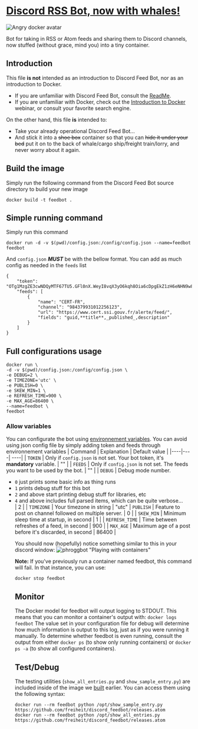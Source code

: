 # [Discord RSS Bot, now with whales!](https://github.com/freiheit/discord_feedbot)

![Angry docker avatar](avatars/docker-avatar.png)

Bot for taking in RSS or Atom feeds and sharing them to Discord channels, now stuffed (without grace, mind you) into a tiny container.

## Introduction

This file **is not** intended as an introduction to Discord Feed Bot, nor as an introduction to Docker.
 * If you are unfamiliar with Discord Feed Bot, consult the [ReadMe](README.md).
 * If you are unfamiliar with Docker, check out the [Introduction to Docker](https://training.docker.com/introduction-to-docker) webinar, or consult your favorite search engine.

On the other hand, this file **is** intended to:
 * Take your already operational Discord Feed Bot...
 * And stick it into a ~~shoe box~~ container so that you can ~~hide it under your bed~~ put it on to the back of whale/cargo ship/freight train/lorry, and never worry about it again.

## Build the image

Simply run the following command from the Discord Feed Bot source directory to build your new image
```
docker build -t feedbot .
```

## Simple running command
Simply run this command
```
docker run -d -v $(pwd)/config.json:/config/config.json --name=feedbot feedbot
```
And `config.json` ***MUST*** be with the bellow format. You can add as much config as needed in the `feeds` list
```
{
    "token": "OTg1MzgZE3cwNDQyMTF67TU5.GFl0nX.WeyI8vqX3yO6kqh8Oia6cDpgEkZ1zH6eNHN9w8",
    "feeds": [
        {
            "name": "CERT-FR",
            "channel": "984379931012256123",
            "url": "https://www.cert.ssi.gouv.fr/alerte/feed/",
            "fields": "guid,**title**,_published_,description"
        }
    ]
}
```
## Full configurations usage
```
docker run \ 
-d -v $(pwd)/config.json:/config/config.json \
-e DEBUG=2 \
-e TIMEZONE='utc' \
-e PUBLISH=0 \
-e SKEW_MIN=1 \
-e REFRESH_TIME=900 \
-e MAX_AGE=86400 \
--name=feedbot \
feedbot
```

### Allow variables
You can configurate the bot using [environnement variables](https://docs.docker.com/engine/reference/run/#env-environment-variables). 
You can avoid using json config file by simply adding token and feeds through environnement variables
| Command | Explanation | Default value |
|----|----| ----|
| `TOKEN` | Only if `config.json` is not set. Your bot token, it's **mandatory** variable. | "" |
| `FEEDS` | Only if `config.json` is not set. The feeds you want to be used by the bot. | "" |
| `DEBUG` | Debug mode number. <ul><li>`0` just prints some basic info as thing runs <li>`1` prints debug stuff for this bot</li><li>`2` and above start printing debug stuff for libraries, etc</li><li>`4` and above includes full parsed items, which can be quite verbose... </li>
| 2 |
| `TIMEZONE` | Your timezone in string  | "utc"
| `PUBLISH` | Feature to post on channel followed on multiple server. | 0 |
| `SKEW_MIN` | Minimum sleep time at startup, in second | 1 |
| `REFRESH_TIME` | Time between refreshes of a feed, in second | 900 |
| `MAX_AGE` | Maximum age of a post before it's discarded, in second | 86400 |

You should now (hopefully) notice something similar to this in your discord window:
![phroggbot "Playing with containers"](https://i.imgur.com/lF7kMW0.png)

**Note:** If you've previously run a container named feedbot, this command will fail. In that instance, you can use:
```
docker stop feedbot
```

## Monitor

The Docker model for feedbot will output logging to STDOUT. This means that you can monitor a container's output with: `docker logs feedbot` The value set in your configuration file for debug will determine how much information is output to this log, just as if you were running it manually.
To determine whether feedbot is even running, consult the output from either `docker ps` (to show only running containers) or `docker ps -a` (to show all configured containers).

## Test/Debug

The testing utilities (`show_all_entries.py` and `show_sample_entry.py`) are included inside of the image we [built](#build) earlier. You can access them using the following syntax:
```
docker run --rm feedbot python /opt/show_sample_entry.py https://github.com/freiheit/discord_feedbot/releases.atom
docker run --rm feedbot python /opt/show_all_entries.py https://github.com/freiheit/discord_feedbot/releases.atom
```
